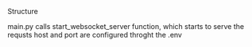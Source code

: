 

Structure

main.py calls start_websocket_server function, which starts to serve the requsts
host and port are configured throght the .env 



